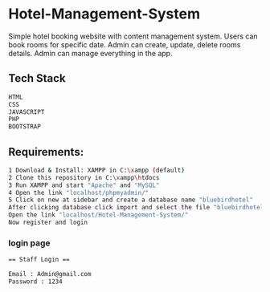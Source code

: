 # Hotel-Management-System

Simple hotel booking website with content management system. Users can book rooms for specific date. Admin can create, update, delete rooms details. Admin can manage everything in the app.



## Tech Stack 

```sh
HTML
CSS
JAVASCRIPT
PHP
BOOTSTRAP 
```

## Requirements:

```sh
1 Download & Install: XAMPP in C:\xampp (default)
2 Clone this repository in C:\xampp\htdocs
3 Run XAMPP and start "Apache" and "MySQL"
4 Open the link "localhost/phpmyadmin/"
5 Click on new at sidebar and create a database name "bluebirdhotel"
After clicking database click import and select the file "bluebirdhotel.sql"
Open the link "localhost/Hotel-Management-System/"
Now register and login
```


### login page

```sh
== Staff Login ==

Email : Admin@gmail.com
Password : 1234
```

